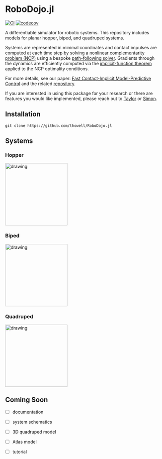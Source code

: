 # RoboDojo.jl
[![CI](https://github.com/thowell/RoboDojo.jl/actions/workflows/CI.yml/badge.svg)](https://github.com/thowell/RoboDojo.jl/actions/workflows/CI.yml)
[![codecov](https://codecov.io/gh/thowell/RoboDojo.jl/branch/main/graph/badge.svg?token=E0EBU6ZJRL)](https://codecov.io/gh/thowell/RoboDojo.jl)

A differentiable simulator for robotic systems. This repository includes models for planar hopper, biped, and quadruped systems. 

Systems are represented in minimal coordinates and contact impulses are computed at each time step by solving a [nonlinear complementarity problem (NCP)](https://en.wikipedia.org/wiki/Nonlinear_complementarity_problem) using a bespoke [path-following solver](src/solver/interior_point.jl). Gradients through the dynamics are efficiently computed via the [implicit-function theorem](https://en.wikipedia.org/wiki/Implicit_function_theorem) applied to the NCP optimality conditions.

For more details, see our paper: [Fast Contact-Implicit Model-Predictive Control](https://arxiv.org/abs/2107.05616) and the related [repository](https://github.com/thowell/ContactImplicitMPC.jl).

If you are interested in using this package for your research or there are features you would like implemented, please reach out to [Taylor](thowell@stanford.edu) or [Simon](simon-lc@stanford.edu).

## Installation
``` 
git clone https://github.com/thowell/RoboDojo.jl
```

## Systems
### Hopper 
<img src="examples/img/hopper" alt="drawing" width="200"/>

### Biped 
<img src="examples/img/biped" alt="drawing" width="200"/>

### Quadruped 
<img src="examples/img/quadruped" alt="drawing" width="200"/>

## Coming Soon 
- [ ] documentation 
- [ ] system schematics
- [ ] 3D quadruped model 
- [ ] Atlas model
- [ ] tutorial

